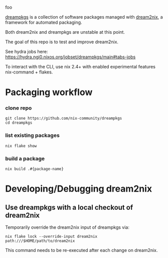 foo

[dreampkgs](https://github.com/nix-community/dreampkgs)
is a collection of software packages managed with
[dream2nix](https://github.com/nix-community/dream2nix), a framework for automated packaging.

Both dream2nix and dreampkgs are unstable at this point.

The goal of this repo is to test and improve dream2nix.

See hydra jobs here: https://hydra.ngi0.nixos.org/jobset/dreampkgs/main#tabs-jobs

To interact with the CLI, use nix 2.4+ with enabled experimental features nix-command + flakes.

# Packaging workflow

### clone repo
```shell
git clone https://github.com/nix-community/dreampkgs
cd dreampkgs
```

### list existing packages
```shell
nix flake show
```

### build a package
```shell
nix build .#{package-name}
```

# Developing/Debugging dream2nix
## Use dreampkgs with a local checkout of dream2nix
Temporarily override the dream2nix input of dreampkgs via:
```shell
nix flake lock --override-input dream2nix path:///$HOME/path/to/dream2nix
```
This command needs to be re-executed after each change on dream2nix.
